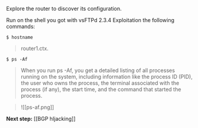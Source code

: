 Explore the router to discover its configuration.


Run on the shell you got with vsFTPd 2.3.4 Exploitation the following commands:

```
$ hostname
```

> router1.ctx.


```
$ ps -Af

```

> When you run ps -Af, you get a detailed listing of all processes running on the system, including information like the process ID (PID), the user who owns the process, the terminal associated with the process (if any), the start time, and the command that started the process.

> ![[ps-af.png]]

**Next step:** [[BGP hIjacking]]
